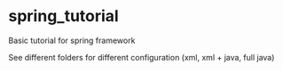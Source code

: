 # spring_tutorial
Basic tutorial for spring framework

See different folders for different configuration (xml, xml + java, full java)
